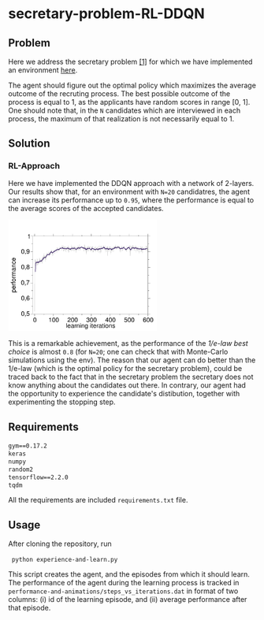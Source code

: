 # secretary-problem-RL-DDQN

## Problem

Here we address the secretary problem [[1]](https://en.wikipedia.org/wiki/Secretary_problem) for which we have implemented an environment [here](https://github.com/nima-siboni/secretary-problem-env/). 

The agent should figure out the optimal policy which maximizes the average outcome of the recruting process. The best possible outcome of the process is equal to 1, as the applicants have random scores in range [0, 1]. One should note that, in the ```N``` candidates which are interviewed in each process, the maximum of that realization is not necessarily equal to 1.


## Solution

### RL-Approach
Here we have implemented the DDQN approach with a network of 2-layers. Our results show that, for an environment with ```N=20``` candidatres, the agent can increase its performance up to ```0.95```, where the performance is equal to the average scores of the accepted candidates. 

<img src="./performance-and-animations/results.png" width="60%">

This is a remarkable achievement, as the performance of the *1/e-law best choice* is almost ```0.8``` (for ```N=20```; one can check that with Monte-Carlo simulations using the env). The reason that our agent can do better than the 1/e-law (which is the optimal policy for the secretary problem), could be traced back to the fact that in the secretary problem the secretary does not know anything about the candidates out there. In contrary, our agent had the opportunity to experience the candidate's distibution, together with experimenting the stopping step.

## Requirements

```
gym==0.17.2
keras
numpy
random2
tensorflow==2.2.0
tqdm
```

All the requirements are included ```requirements.txt``` file.

## Usage

After cloning the repository, run 

``` python experience-and-learn.py```

This script creates the agent, and the episodes from which it should learn. The performance of the agent during the learning process is tracked in ```performance-and-animations/steps_vs_iterations.dat``` in format of two columns: (i) id of the learning episode, and (ii) average performance after that episode.
